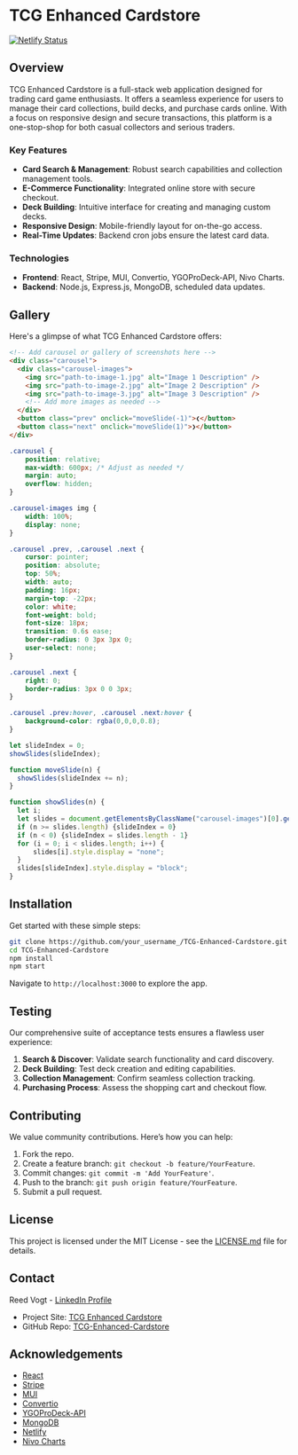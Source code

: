 # TCG Enhanced Cardstore

[![Netlify Status](https://api.netlify.com/api/v1/badges/958aa5a1-dc96-4fc5-910b-b8274ddfbdd6/deploy-status)](https://app.netlify.com/sites/enhanced-cardstore/deploys)

## Overview

TCG Enhanced Cardstore is a full-stack web application designed for trading card game enthusiasts. It offers a seamless experience for users to manage their card collections, build decks, and purchase cards online. With a focus on responsive design and secure transactions, this platform is a one-stop-shop for both casual collectors and serious traders.

### Key Features

- **Card Search & Management**: Robust search capabilities and collection management tools.
- **E-Commerce Functionality**: Integrated online store with secure checkout.
- **Deck Building**: Intuitive interface for creating and managing custom decks.
- **Responsive Design**: Mobile-friendly layout for on-the-go access.
- **Real-Time Updates**: Backend cron jobs ensure the latest card data.

### Technologies

- **Frontend**: React, Stripe, MUI, Convertio, YGOProDeck-API, Nivo Charts.
- **Backend**: Node.js, Express.js, MongoDB, scheduled data updates.

## Gallery

Here's a glimpse of what TCG Enhanced Cardstore offers:

```html
<!-- Add carousel or gallery of screenshots here -->
<div class="carousel">
  <div class="carousel-images">
    <img src="path-to-image-1.jpg" alt="Image 1 Description" />
    <img src="path-to-image-2.jpg" alt="Image 2 Description" />
    <img src="path-to-image-3.jpg" alt="Image 3 Description" />
    <!-- Add more images as needed -->
  </div>
  <button class="prev" onclick="moveSlide(-1)">❮</button>
  <button class="next" onclick="moveSlide(1)">❯</button>
</div>
```

```css
.carousel {
    position: relative;
    max-width: 600px; /* Adjust as needed */
    margin: auto;
    overflow: hidden;
}

.carousel-images img {
    width: 100%;
    display: none;
}

.carousel .prev, .carousel .next {
    cursor: pointer;
    position: absolute;
    top: 50%;
    width: auto;
    padding: 16px;
    margin-top: -22px;
    color: white;
    font-weight: bold;
    font-size: 18px;
    transition: 0.6s ease;
    border-radius: 0 3px 3px 0;
    user-select: none;
}

.carousel .next {
    right: 0;
    border-radius: 3px 0 0 3px;
}

.carousel .prev:hover, .carousel .next:hover {
    background-color: rgba(0,0,0,0.8);
}

```

```js
let slideIndex = 0;
showSlides(slideIndex);

function moveSlide(n) {
  showSlides(slideIndex += n);
}

function showSlides(n) {
  let i;
  let slides = document.getElementsByClassName("carousel-images")[0].getElementsByTagName("img");
  if (n >= slides.length) {slideIndex = 0}    
  if (n < 0) {slideIndex = slides.length - 1}
  for (i = 0; i < slides.length; i++) {
      slides[i].style.display = "none";  
  }
  slides[slideIndex].style.display = "block";  
}
```
## Installation

Get started with these simple steps:

```bash
git clone https://github.com/your_username_/TCG-Enhanced-Cardstore.git
cd TCG-Enhanced-Cardstore
npm install
npm start
```

Navigate to `http://localhost:3000` to explore the app.

## Testing

Our comprehensive suite of acceptance tests ensures a flawless user experience:

1. **Search & Discover**: Validate search functionality and card discovery.
2. **Deck Building**: Test deck creation and editing capabilities.
3. **Collection Management**: Confirm seamless collection tracking.
4. **Purchasing Process**: Assess the shopping cart and checkout flow.

## Contributing

We value community contributions. Here’s how you can help:

1. Fork the repo.
2. Create a feature branch: `git checkout -b feature/YourFeature`.
3. Commit changes: `git commit -m 'Add YourFeature'`.
4. Push to the branch: `git push origin feature/YourFeature`.
5. Submit a pull request.

## License

This project is licensed under the MIT License - see the [LICENSE.md](LICENSE.md) file for details.

## Contact

Reed Vogt - [LinkedIn Profile](https://www.linkedin.com/in/reed-vogt-student/)

- Project Site: [TCG Enhanced Cardstore](https://65624888827a3700084a3478--enhanced-cardstore.netlify.app/)
- GitHub Repo: [TCG-Enhanced-Cardstore](https://github.com/reedoooo/enhanced-card-store#readme)

## Acknowledgements

- [React](https://reactjs.org/)
- [Stripe](https://stripe.com/)
- [MUI](https://mui.com/)
- [Convertio](https://convertio.co/)
- [YGOProDeck-API](https://ygoprodeck.com/api-guide/)
- [MongoDB](https://www.mongodb.com/)
- [Netlify](https://www.netlify.com/)
- [Nivo Charts](https://nivo.rocks/)
